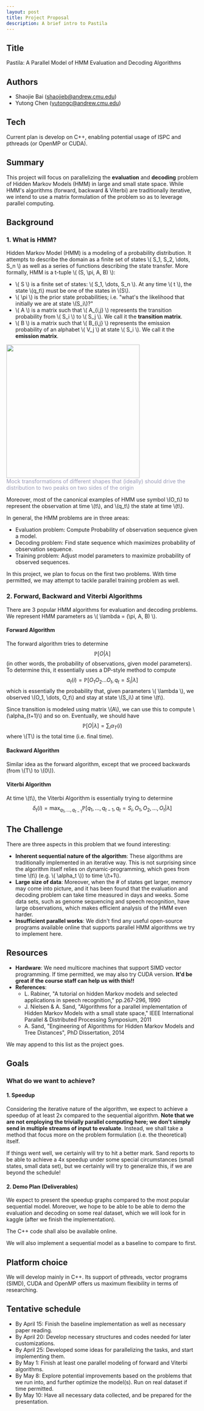 ```yaml
---
layout: post
title: Project Proposal
description: A brief intro to Pastila
---
```


## Title

Pastila: A Parallel Model of HMM Evaluation and Decoding Algorithms

## Authors

  - Shaojie Bai (shaojieb@andrew.cmu.edu)
  - Yutong Chen (yutongc@andrew.cmu.edu)

## Tech

Current plan is develop on C++, enabling potential usage of ISPC and pthreads (or OpenMP or CUDA).

## Summary

This project will focus on parallelizing the **evaluation** and **decoding** problem of Hidden Markov Models (HMM) in large and small state space. While HMM's algorithms (forward, backward & Viterbi) are traditionally iterative, we intend to use a matrix formulation of the problem so as to leverage parallel computing.

## Background

### 1. What is HMM?

Hidden Markov Model (HMM) is a modeling of a probability distribution. It attempts to describe the domain as a finite set of states \\( S_1, S_2, \dots, S_n \\) as well as a series of functions describing the state transfer. More formally, HMM is a t-tuple \\( (S, \pi, A, B) \\):
  * \\( S \\) is a finite set of states: \\( S_1, \dots, S_n \\). At any time \\( t \\), the state \\(q_t\\) must be one of the states in \\(S\\). 
  * \\( \pi \\) is the prior state probabilities; i.e. "what's the likelihood that initially we are at state \\(S_i\\)?"
  * \\( A \\) is a matrix such that \\( A_{i,j} \\) represents the transition probability from \\( S_i \\) to \\( S_j \\). We call it the **transition matrix**.
  * \\( B \\) is a matrix such that \\( B_{i,j} \\) represents the emission probability of an alphabet \\( V_j \\) at state \\( S_i \\). We call it the **emission matrix**.

<div class="imgcap">
<img src="https://jerrybai1995.github.io/Pastila/assets/images/fg_hmm.png" height="350">
<div class="thecap" style="color: #9a9ab7">Mock transformations of different shapes that (ideally) should drive the distribution to two peaks on two sides of the origin</div>
</div>

Moreover, most of the canonical examples of HMM use symbol \\(O_t\\) to represent the observation at time \\(t\\), and \\(q_t\\) the state at time \\(t\\).
  
In general, the HMM problems are in three areas:
  - Evaluation problem: Compute Probability of observation sequence given a model.
  - Decoding problem: Find state sequence which maximizes probability of observation sequence.  
  - Training problem: Adjust model parameters to maximize probability of observed sequences.

In this project, we plan to focus on the first two problems. With time permitted, we may attempt to tackle parallel training problem as well.
  
### 2. Forward, Backward and Viterbi Algorithms

There are 3 popular HMM algorithms for evaluation and decoding problems. We represent HMM parameters as \\( \lambda = (\pi, A, B) \\).

#### Forward Algorithm

The forward algorithm tries to determine 
$$
\mathbb{P}[O|\lambda]
$$
(in other words, the probability of observations, given model parameters). To determine this, it essentially uses a DP-style method to compute
$$
\alpha_t(i) = \mathbb{P}[O_1O_2 \dots O_t, q_t=S_i | \lambda]
$$
which is essentially the probability that, given parameters \\( \lambda \\), we observed \\(O_1, \dots, O_t\\) and stay at state \\(S_i\\) at time \\(t\\). 

Since transition is modeled using matrix \\(A\\), we can use this to compute \\(\alpha_{t+1}\\) and so on. Eventually, we should have 
$$
\mathbb{P}[O|\lambda] = \sum_{i} \alpha_T(i)
$$
where \\(T\\) is the total time (i.e. final time).

 
#### Backward Algorithm
 
Similar idea as the forward algorithm, except that we proceed backwards (from \\(T\\) to \\(0\\)). 

#### Viterbi Algorithm

At time \\(t\\), the Viterbi Algorithm is essentially trying to determine
$$
\delta_t(i) = \max_{q_1, \dots, q_{t-1}} \mathbb{P}[q_1, \dots, q_{t-1}, q_t=S_i, O_1, O_2, \dots, O_t | \lambda]
$$

## The Challenge

There are three aspects in this problem that we found interesting:
  - **Inherent sequential nature of the algorithm**: These algorithms are traditionally implemented in an iterative way. This is not surprising since the algorithm itself relies on dynamic-programming, which goes from time \\(t\\) (e.g. \\( \alpha_t \\)) to time \\(t+1\\).
  - **Large size of data**: Moreover, when the # of states get larger, memory may come into picture, and it has been found that the evaluation and decoding problem can take time measured in days and weeks. Some data sets, such as genome sequencing and speech recognition, have large observations, which makes efficient analysis of the HMM even harder.
  - **Insufficient parallel works**: We didn't find any useful open-source programs available online that supports parallel HMM algorithms we try to implement here.

## Resources
  
  - **Hardware**: We need multicore machines that support SIMD vector programming. If time permitted, we may also try CUDA version. **It'd be great if the course staff can help us with this!!**
  - **References**: 
    * L. Rabiner, "A tutorial on hidden Markov models and selected applications in speech recognition," pp.267-296, 1990
    * J. Nielsen & A. Sand, "Algorithms for a parallel implementation of Hidden Markov Models with a small state space," IEEE International Parallel & Distributed Processing Symposium, 2011
    * A. Sand, "Engineering of Algorithms for Hidden Markov Models and Tree Distances", PhD Dissertation, 2014
    
We may append to this list as the project goes.   
   

## Goals

### What do we want to achieve?

#### 1. Speedup
Considering the iterative nature of the algorithm, we expect to achieve a speedup of at least 2x compared to the sequential algorithm. **Note that we are not employing the trivially parallel computing here; we don't simply send in multiple streams of input to evaluate**. Instead, we shall take a method that focus more on the problem formulation (i.e. the theoretical) itself.

If things went well, we certainly will try to hit a better mark. Sand reports to be able to achieve a 4x speedup under some special circumstances (small states, small data set), but we certainly will try to generalize this, if we are beyond the schedule!

#### 2. Demo Plan (Deliverables)

We expect to present the speedup graphs compared to the most popular sequential model. Moreover, we hope to be able to be able to demo the evaluation and decoding on some real dataset, which we will look for in kaggle (after we finish the implementation). 

The C++ code shall also be available online. 
 
We will also implement a sequential model as a baseline to compare to first.
 

## Platform choice

We will develop mainly in C++. Its support of pthreads, vector programs (SIMD), CUDA and OpenMP offers us maximum flexibility in terms of researching.

## Tentative schedule

  - By April 15: Finish the baseline implementation as well as necessary paper reading.
  - By April 20: Develop necessary structures and codes needed for later customizations.
  - By April 25: Developed some ideas for parallelizing the tasks, and start implementing them.
  - By May 1: Finish at least one parallel modeling of forward and Viterbi algorithms.
  - By May 8: Explore potential improvements based on the problems that we run into, and further optimize the model(s). Run on real dataset if time permitted. 
  - By May 10: Have all necessary data collected, and be prepared for the presentation.
   
  